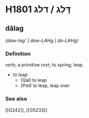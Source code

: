 # H1801 דָּלַג / דלג

## dâlag

_(daw-lag' | daw-LAHɡ | da-LAHɡ)_

### Definition

verb; a primitive root; to spring; leap.

- to leap
    - (Qal) to leap
    - (Piel) to leap, leap over
### See also

[[G242]], [[G5233]]

